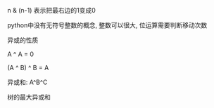 n & (n-1) 表示把最右边的1变成0

python中没有无符号整数的概念, 整数可以很大, 位运算需要判断移动次数





异或的性质

A ^ A = 0

(A ^ B) ^ B = A


异或和:    A^B^C

树的最大异或和